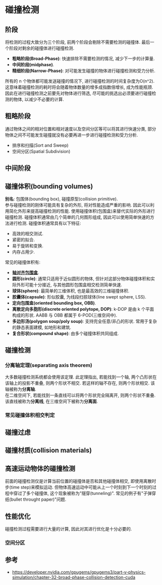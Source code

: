 # 碰撞检测

## 阶段
将检测的过程大致分为三个阶段, 前两个阶段会剔除不需要检测的碰撞体. 最后一个阶段对剩余的碰撞体进行碰撞检测.
- **粗略阶段(Broad-Phase)**: 快速排除不需要检测的情况, 减少下一步的计算量.
- **中间阶段(midphase)**.
- **精细阶段(Narrow-Phase)**: 对可能发生碰撞的物体进行碰撞检测和受力分析.

所有的 n 个物体都可能发送碰撞的情况下, 进行碰撞检测的时间复杂度为O(n^2). 这意味着碰撞检测的耗时将会随着物体数量的增多成指数倍增长, 成为性能瓶颈. 因此在进行碰撞检测之前要先对物体进行筛选, 尽可能的挑选出必须要进行碰撞检测的物体, 以减少不必要的计算.

## 粗略阶段
通过物体之间的相对位置和相对速度以及空间分区等可以将其进行快速分类, 部分物体之间不可能发生碰撞就没有必要再进一步进行碰撞检测和受力分析.
- 排序和扫描(Sort and Sweep)
- 空间分区(Spatial Subdivision)

## 中间阶段

## 碰撞体积(bounding volumes)
**别名**: 包围体(bounding box), 碰撞原型(collision primitive).  
参与碰撞检测的刚体可能具有复杂的外形, 将对性能造成严重的影响. 因此可以利用简化外形来提高碰撞检测的性能. 使用碰撞体积(包围盒)来替代实际的外形进行碰撞检测. 碰撞体积通常由几个简单的几何图形组成, 因此可以使用简单快速的方法进行检测. 碰撞体积通常具有以下特征:  
- 高效的相交测试.
- 紧密的拟合.
- 易于旋转和变换.
- 内存占用少.

常见的碰撞体积有:
- **[轴对齐包围盒](轴对齐包围盒.md)**.
- **圆形(circle)**: 通常只适用于近似圆形的物体, 但针对这部分物体碰撞体积和实际外形可能十分接近, 与其他圆形包围盒相交检测简单快速.
- **球体(sphere)**: 最简单的三维体积, 也是最高效的三维碰撞体积.
- **胶囊体(capsule)**: 形似胶囊, 为线段扫掠球体(line swept sphere, LSS).
- **定向包围盒(oriented bounding box, OBB)**.
- **离散定向多胞形(discrete oriented polytope, DOP)**: k-DOP 是由 k 个平面构成的形状. AABB 与 OBB 都属于 6-POD(三维空间中).
- **多边形汤(polygon soup/poly soup)**: 支持完全任意/非凸的形状. 常用于复杂的静态表面建模, 如地形和建筑.
- **复合形状(compound shape)**: 由多个碰撞体积共同组成.

## 碰撞检测

### 分离轴定理(separating axis theorem)
大多数碰撞检测系统都会使用该定理. 此定理指出, 若能找到一个轴, 两个凸形状在该轴上的投影不重叠, 则两个形状不相交. 若这样的轴不存在, 则两个形状相交. 该轴被称为**分离轴**.  
在二维空间下, 若能找到一条直线可以将两个形状完全隔离开, 则两个形状不重叠. 该直线被称为**分离线**, 在三维空间下被称为**分离面**.  

### 常见碰撞体积相交判定

## 碰撞过虑

## 碰撞材质(collision materials)

## 高速运动物体的碰撞检测
前面的碰撞检测仅是计算当前位置的碰撞体是否和其他碰撞体相交, 即使用离散时步(time step)来模拟运动. 但物体高速运动中可能从上一个时刻到下一个时刻的过程中穿过了多个碰撞体, 这个现象被称为"隧穿(tunneling)". 常见的例子有"子弹穿纸(bullet throught paper)"问题.  


## 性能优化
碰撞检测过程需要进行大量的计算, 因此对其进行优化是十分必要的.

### 空间分区

## 参考
- https://developer.nvidia.com/gpugems/gpugems3/part-v-physics-simulation/chapter-32-broad-phase-collision-detection-cuda
